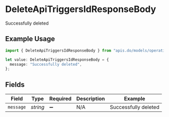 # DeleteApiTriggersIdResponseBody

Successfully deleted

## Example Usage

```typescript
import { DeleteApiTriggersIdResponseBody } from "apis.do/models/operations";

let value: DeleteApiTriggersIdResponseBody = {
  message: "Successfully deleted",
};
```

## Fields

| Field                | Type                 | Required             | Description          | Example              |
| -------------------- | -------------------- | -------------------- | -------------------- | -------------------- |
| `message`            | *string*             | :heavy_minus_sign:   | N/A                  | Successfully deleted |
